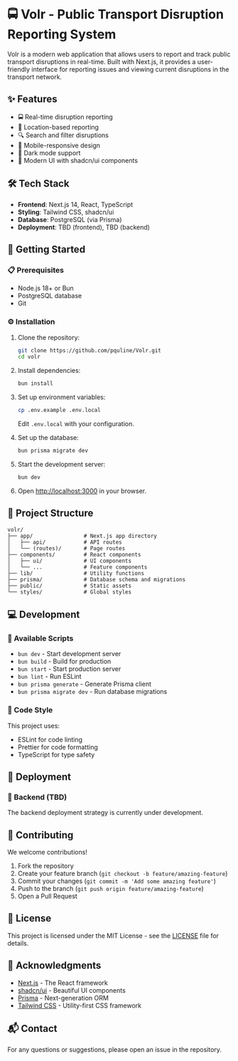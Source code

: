 # 🚍 Volr - Public Transport Disruption Reporting System

Volr is a modern web application that allows users to report and track public transport disruptions in real-time. Built with Next.js, it provides a user-friendly interface for reporting issues and viewing current disruptions in the transport network.

## ✨ Features

- 🚍 Real-time disruption reporting
- 📍 Location-based reporting
- 🔍 Search and filter disruptions
- 📱 Mobile-responsive design
- 🌙 Dark mode support
- 🎨 Modern UI with shadcn/ui components

## 🛠️ Tech Stack

- **Frontend**: Next.js 14, React, TypeScript
- **Styling**: Tailwind CSS, shadcn/ui
- **Database**: PostgreSQL (via Prisma)
- **Deployment**: TBD (frontend), TBD (backend)

## 🚀 Getting Started

### 📋 Prerequisites

- Node.js 18+ or Bun
- PostgreSQL database
- Git

### ⚙️ Installation

1. Clone the repository:
   ```bash
   git clone https://github.com/pquline/Volr.git
   cd volr
   ```

2. Install dependencies:
   ```bash
   bun install
   ```

3. Set up environment variables:
   ```bash
   cp .env.example .env.local
   ```
   Edit `.env.local` with your configuration.

4. Set up the database:
   ```bash
   bun prisma migrate dev
   ```

5. Start the development server:
   ```bash
   bun dev
   ```

6. Open [http://localhost:3000](http://localhost:3000) in your browser.

## 📁 Project Structure

```
volr/
├── app/                # Next.js app directory
│   ├── api/            # API routes
│   └── (routes)/       # Page routes
├── components/         # React components
│   ├── ui/             # UI components
│   └── ...             # Feature components
├── lib/                # Utility functions
├── prisma/             # Database schema and migrations
├── public/             # Static assets
└── styles/             # Global styles
```

## 💻 Development

### 📜 Available Scripts

- `bun dev` - Start development server
- `bun build` - Build for production
- `bun start` - Start production server
- `bun lint` - Run ESLint
- `bun prisma generate` - Generate Prisma client
- `bun prisma migrate dev` - Run database migrations

### 🎨 Code Style

This project uses:
- ESLint for code linting
- Prettier for code formatting
- TypeScript for type safety

## 🚢 Deployment

### 🔧 Backend (TBD)

The backend deployment strategy is currently under development.

## 🤝 Contributing

We welcome contributions!

1. Fork the repository
2. Create your feature branch (`git checkout -b feature/amazing-feature`)
3. Commit your changes (`git commit -m 'Add some amazing feature'`)
4. Push to the branch (`git push origin feature/amazing-feature`)
5. Open a Pull Request

## 📄 License

This project is licensed under the MIT License - see the [LICENSE](LICENSE) file for details.

## 🙏 Acknowledgments

- [Next.js](https://nextjs.org/) - The React framework
- [shadcn/ui](https://ui.shadcn.com/) - Beautiful UI components
- [Prisma](https://www.prisma.io/) - Next-generation ORM
- [Tailwind CSS](https://tailwindcss.com/) - Utility-first CSS framework

## 📬 Contact

For any questions or suggestions, please open an issue in the repository.
